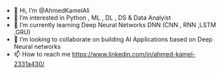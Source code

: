- 👋 Hi, I’m @AhmedKamelAli 
- 👀 I’m interested in Python , ML , DL , DS & Data Analyist
- 🌱 I’m currently learning Deep Neural Networks DNN (CNN , RNN ,LSTM ,GRU)
- 💞️ I’m looking to collaborate on building AI Applications based on Deep Neural networks
- 📫 How to reach me https://www.linkedin.com/in/ahmed-kamel-2331a430/

<!---
AhmedKamelAli/AhmedKamelAli is a ✨ special ✨ repository because its `README.md` (this file) appears on your GitHub profile.
You can click the Preview link to take a look at your changes.
--->

